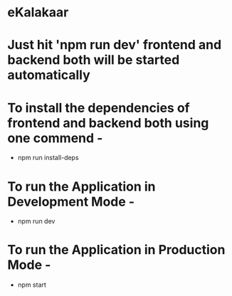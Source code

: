# eKalakaar

# Just hit 'npm run dev' frontend and backend both will be started automatically

# To install the dependencies of frontend and backend both using one commend -

- npm run install-deps

# To run the Application in Development Mode -

- npm run dev

# To run the Application in Production Mode -

- npm start
